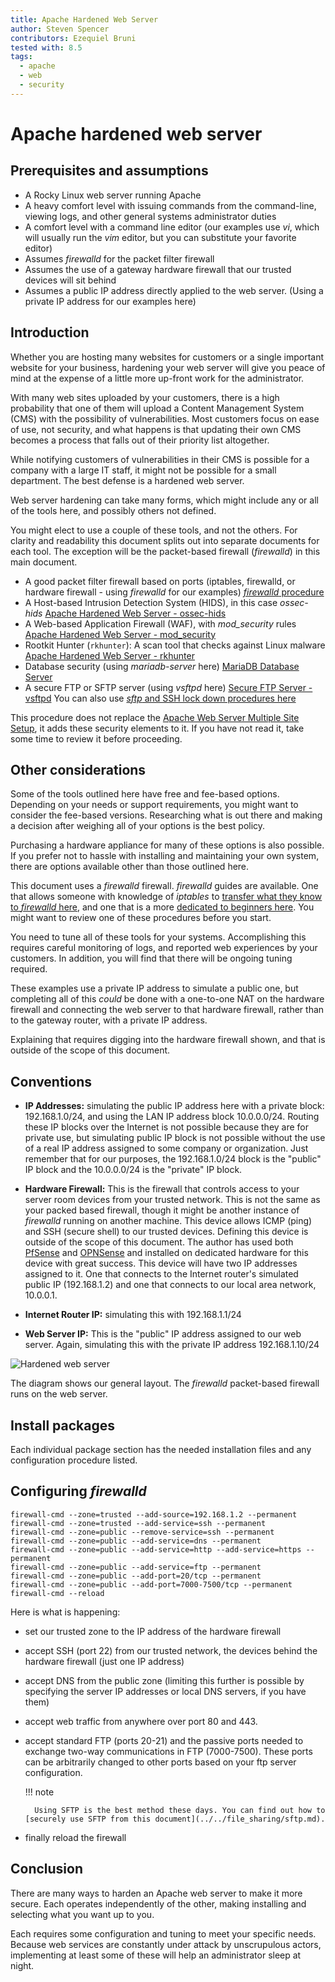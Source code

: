 ```yaml
---
title: Apache Hardened Web Server
author: Steven Spencer
contributors: Ezequiel Bruni
tested with: 8.5
tags:
  - apache
  - web
  - security
---
```


# Apache hardened web server

## Prerequisites and assumptions

* A Rocky Linux web server running Apache
* A heavy comfort level with issuing commands from the command-line, viewing logs, and other general systems administrator duties
* A comfort level with a command line editor (our examples use _vi_, which will usually run the _vim_ editor, but you can substitute your favorite editor)
* Assumes _firewalld_ for the packet filter firewall
* Assumes the use of a gateway hardware firewall that our trusted devices will sit behind
* Assumes a public IP address directly applied to the web server. (Using a private IP address for our examples here)

## Introduction

Whether you are hosting many websites for customers or a single important website for your business, hardening your web server will give you peace of mind at the expense of a little more up-front work for the administrator.

With many web sites uploaded by your customers, there is a high probability that one of them will upload a Content Management System (CMS) with the possibility of vulnerabilities. Most customers focus on ease of use, not security, and what happens is that updating their own CMS becomes a process that falls out of their priority list altogether.


While notifying customers of vulnerabilities in their CMS is possible for a company with a large IT staff, it might not be possible for a small department. The best defense is a hardened web server.

Web server hardening can take many forms, which might include any or all of the tools here, and possibly others not defined.

You might elect to use a couple of these tools, and not the others. For clarity and readability this document splits out into separate documents for each tool. The exception will be the packet-based firewall (_firewalld_) in this main document.

* A good packet filter firewall based on ports (iptables, firewalld, or hardware firewall - using _firewalld_ for our examples) [_firewalld_ procedure](#iptablesstart)
* A Host-based Intrusion Detection System (HIDS), in this case _ossec-hids_ [Apache Hardened Web Server - ossec-hids](ossec-hids.md)
* A Web-based Application Firewall (WAF), with _mod\_security_ rules [Apache Hardened Web Server - mod_security](modsecurity.md)
* Rootkit Hunter (`rkhunter`): A scan tool that checks against Linux malware [Apache Hardened Web Server - rkhunter](rkhunter.md)
* Database security (using _mariadb-server_ here) [MariaDB Database Server](../../database/database_mariadb-server.md)
* A secure FTP or SFTP server (using _vsftpd_ here) [Secure FTP Server - vsftpd](../../file_sharing/secure_ftp_server_vsftpd.md) You can also use [_sftp_ and SSH lock down procedures here](../../file_sharing/sftp.md)

This procedure does not replace the [Apache Web Server Multiple Site Setup](../apache-sites-enabled.md), it adds these security elements to it. If you have not read it, take some time to review it before proceeding.

## Other considerations

Some of the tools outlined here have free and fee-based options. Depending on your needs or support requirements, you might want to consider the fee-based versions. Researching what is out there and making a decision after weighing all of your options is the best policy.

Purchasing a hardware appliance for many of these options is also possible. If you prefer not to hassle with installing and maintaining your own system, there are options available other than those outlined here.

This document uses a _firewalld_ firewall. _firewalld_ guides are available. One that allows someone with knowledge of _iptables_ to [transfer what they know to _firewalld_ here](../../security/firewalld.md), and one that is a more [dedicated to beginners here](../../security/firewalld-beginners.md). You might want to review one of these procedures before you start.

You need to tune all of these tools for your systems. Accomplishing this requires careful monitoring of logs, and reported web experiences by your customers. In addition, you will find that there will be ongoing tuning required.

These examples use a private IP address to simulate a public one, but completing all of this _could_ be done with a one-to-one NAT on the hardware firewall and connecting the web server to that hardware firewall, rather than to the gateway router, with a private IP address.

Explaining that requires digging into the hardware firewall shown, and that is outside of the scope of this document.

## Conventions

* **IP Addresses:** simulating the public IP address here with a private block: 192.168.1.0/24, and using the LAN IP address block 10.0.0.0/24. Routing these IP blocks over the Internet is not possible because they are for private use, but simulating public IP block is not possible without the use of a real IP address assigned to some company or organization. Just remember that for our purposes, the 192.168.1.0/24 block is the "public" IP block and the 10.0.0.0/24 is the "private" IP block.

* **Hardware Firewall:** This is the firewall that controls access to your server room devices from your trusted network. This is not the same as your packed based firewall, though it might be another instance of _firewalld_ running on another machine. This device allows ICMP (ping) and SSH (secure shell) to our trusted devices. Defining this device is outside of the scope of this document. The author has used both [PfSense](https://www.pfsense.org/) and [OPNSense](https://opnsense.org/) and installed on dedicated hardware for this device with great success. This device will have two IP addresses assigned to it. One that connects to the Internet router's simulated public IP (192.168.1.2) and one that connects to our local area network, 10.0.0.1.
* **Internet Router IP:** simulating this with 192.168.1.1/24
* **Web Server IP:** This is the "public" IP address assigned to our web server. Again, simulating this with the private IP address 192.168.1.10/24

![Hardened web server](images/hardened_webserver_figure1.jpeg)

The diagram shows our general layout. The _firewalld_ packet-based firewall runs on the web server.

## Install packages

Each individual package section has the needed installation files and any configuration procedure listed.

## <a name="iptablesstart"></a>Configuring _firewalld_ 

```
firewall-cmd --zone=trusted --add-source=192.168.1.2 --permanent
firewall-cmd --zone=trusted --add-service=ssh --permanent
firewall-cmd --zone=public --remove-service=ssh --permanent
firewall-cmd --zone=public --add-service=dns --permanent
firewall-cmd --zone=public --add-service=http --add-service=https --permanent
firewall-cmd --zone=public --add-service=ftp --permanent
firewall-cmd --zone=public --add-port=20/tcp --permanent
firewall-cmd --zone=public --add-port=7000-7500/tcp --permanent
firewall-cmd --reload
```
Here is what is happening:

* set our trusted zone to the IP address of the hardware firewall 
* accept SSH (port 22) from our trusted network, the devices behind the hardware firewall (just one IP address)
* accept DNS from the public zone (limiting this further is possible by specifying the server IP addresses or local DNS servers, if you have them)
* accept web traffic from anywhere over port 80 and 443.
* accept standard FTP (ports 20-21) and the passive ports needed to exchange two-way communications in FTP (7000-7500). These ports can be arbitrarily changed to other ports based on your ftp server configuration.
    
    !!! note

        Using SFTP is the best method these days. You can find out how to [securely use SFTP from this document](../../file_sharing/sftp.md).

* finally reload the firewall

## Conclusion

There are many ways to harden an Apache web server to make it more secure. Each operates independently of the other, making installing and selecting what you want up to you.

Each requires some configuration and tuning to meet your specific needs. Because web services are constantly under attack by unscrupulous actors, implementing at least some of these will help an administrator sleep at night.
